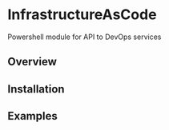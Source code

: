 # InfrastructureAsCode

Powershell module for API to DevOps services

## Overview

## Installation

## Examples

